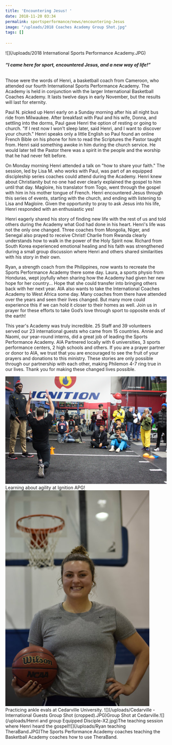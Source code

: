 ```yaml
---
title: 'Encountering Jesus! '
date: 2018-11-20 03:34
permalink: sportsperformance/news/encountering-Jesus
image: "/uploads/2018 Coaches Academy Group Shot.jpg"
tags: []

---
```

![](/uploads/2018 International Sports Performance Academy.JPG)

###### **“I came here for sport, encountered Jesus, and a new way of life!”** 

Those were the words of Henri, a basketball coach from Cameroon, who attended our fourth International Sports Performance Academy. The Academy is held in conjunction with the larger International Basketball Coaches Academy. It lasts twelve days in early November, but the results will last for eternity.

Paul N. picked up Henri early on a Sunday morning after his all night bus ride from Milwaukee. After breakfast with Paul and his wife, Donna, and settling into the dorms, Paul gave Henri the option of resting or going to church. "If I rest now I won't sleep later, said Henri, and I want to discover your church." Henri speaks only a little English so Paul found an online French Bible on his phone for him to read the Scriptures the Pastor taught from. Henri said something awoke in him during the church service. He would later tell the Pastor there was a spirit in the people and the worship that he had never felt before.

On Monday morning Henri attended a talk on "how to share your faith." The session, led by Lisa M. who works with Paul, was part of an equipped discipleship series coaches could attend during the Academy. Henri knew about Christianity but no one had ever clearly explained the gospel to him until that day. Magloire, his translator from Togo, went through the gospel with him in his mother tongue of French. Henri encountered Jesus through this series of events, starting with the church, and ending with listening to Lisa and Magloire. Given the opportunity to pray to ask Jesus into his life, Henri responded with an enthusiastic yes!

Henri eagerly shared his story of finding new life with the rest of us and told others during the Academy what God had done in his heart. Henri's life was not the only one changed. Three coaches from Mongolia, Niger, and Senegal also prayed to receive Christ! Charlie from Rwanda clearly understands how to walk in the power of the Holy Spirit now. Richard from South Korea experienced emotional healing and his faith was strengthened during a small group discussion where Henri and others shared similarities with his story in their own.

Ryan, a strength coach from the Philippines, now wants to recreate the Sports Performance Academy there some day. Laura, a sports physio from Honduras, wept joyfully when sharing how the Academy had given her new hope for her country... Hope that she could transfer into bringing others back with her next year. AIA also wants to take the International Coaches Academy to West Africa some day. Many coaches from there have attended over the years and seen their lives changed. But many more could experience this if we can hold it closer to their homes as well. Join us in prayer for these efforts to take God’s love through sport to opposite ends of the earth!

This year's Academy was truly incredible. 25 Staff and 39 volunteers served our 23 international guests who came from 15 countries. Annie and Naomi, our year-round interns, did a great job of leading the Sports Performance Academy. AIA Partnered locally with 6 universities, 3 sports performance centers, 2 high schools and others. If you are a prayer partner or donor to AIA, we trust that you are encouraged to see the fruit of your prayers and donations to this ministry. These stories are only possible through our partnership with each other, making Philemon 4-7 ring true in our lives. Thank you for making these changed lives possible.

![](/uploads/Ignition-14-XL.jpg)Learning about agility at Ignition APG! ![](/uploads/Naomi.JPG)Practicing ankle evals at Cedarville University. ![](/uploads/Cedarville - International Guests Group Shot (cropped).JPG)Group Shot at Cedarville.![](/uploads/Henri and group Equipped Disciple-X2.jpg)The teaching session where Henri heard the gospel!![](/uploads/Ryan teaching TheraBand.JPG)The Sports Performance Academy coaches teaching the Basketball Academy coaches how to use TheraBand.